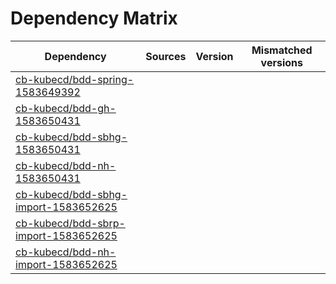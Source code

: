 # Dependency Matrix

Dependency | Sources | Version | Mismatched versions
---------- | ------- | ------- | -------------------
[cb-kubecd/bdd-spring-1583649392](https://github.com/cb-kubecd/bdd-spring-1583649392.git) |  | []() | 
[cb-kubecd/bdd-gh-1583650431](https://github.com/cb-kubecd/bdd-gh-1583650431.git) |  | []() | 
[cb-kubecd/bdd-sbhg-1583650431](https://github.com/cb-kubecd/bdd-sbhg-1583650431.git) |  | []() | 
[cb-kubecd/bdd-nh-1583650431](https://github.com/cb-kubecd/bdd-nh-1583650431.git) |  | []() | 
[cb-kubecd/bdd-sbhg-import-1583652625](https://github.com/cb-kubecd/bdd-sbhg-import-1583652625.git) |  | []() | 
[cb-kubecd/bdd-sbrp-import-1583652625](https://github.com/cb-kubecd/bdd-sbrp-import-1583652625.git) |  | []() | 
[cb-kubecd/bdd-nh-import-1583652625](https://github.com/cb-kubecd/bdd-nh-import-1583652625.git) |  | []() | 
